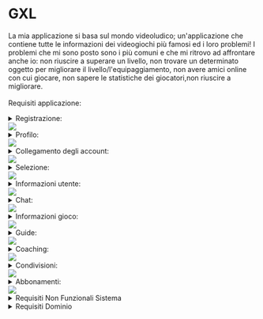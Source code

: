 # GXL
La mia applicazione si basa sul mondo videoludico; un'applicazione che contiene tutte le informazioni dei videogiochi più famosi ed i loro problemi!
I problemi che mi sono posto sono i più comuni e che mi ritrovo ad affrontare anche io: non riuscire a superare un livello, non trovare un determinato oggetto per migliorare il livello/l'equipaggiamento, non avere amici online con cui giocare, non sapere le statistiche dei giocatori,non riuscire a migliorare.<br>
<br>
Requisiti applicazione:
<details>
<summary>Registrazione:</summary>
  *  Requisti Funzionali Utente<br>
 <br>
- Gli utenti, appena scaricata l’applicazione, si troveranno la classica schermata di registrazione dove inseriranno la propria email e password, con possibilità di cambiarla in caso di dimenticanza.<br>
- Ci sarà la possibilità di attivare anche l’autenticazione a due fattori, ovvero aggiungere una sicurezza in più per proteggere il tuo account.
 *  Requisti Funzionali Sistema<br>
 <br>
 - Gestione accesso, registrazione, reset password e autenticazione a due fattori.
</details>     
<img src="http://yuml.me/diagram/scruffy/usecase/[Utente]-(Accesso), (Accesso)<(Autenticazione a due fattori)"> 
<details>
<summary>Profilo:</summary>
 *  Requisti Funzionali Utente<br>
 <br>
- Gli utenti potranno personalizzare il loro profilo cambiando le proprie informazioni come il nome e cognome, la propria immagine profilo, lo stato “online, assente, offline”, la password, la mail.
- Ogni utente potrà vedere tutte le sue statistiche, sia dei giochi online (come Fortnite, Rainbow Six Siege, Call of Duty…) sia dei giochi offline (The Last of Us, Spiderman, Uncharted…).
  *  Requisti Funzionali Sistema<br>
 <br>
 -Gestione modifiche apportate al profilo.
</details> 
<img src="http://yuml.me/diagram/scruffy/usecase/[Utente]-(Accesso), (Accesso)<(Modifica profilo), (Accesso)<(Vedere statistiche)">
<details>
<summary>Collegamento degli account:</summary>
 *  Requisti Funzionali Utente<br>
 <br>
- L’utente dovrà collegare i propri account (account PlayStation, account Fortnite, account Xbox…).
- In questo modo potrà rendere visibile la propria attività ad altri utenti.
  *  Requisti Funzionali Sistema<br>
 <br>
 -Supporto per collegamento e sincronizzazzione degli account dei giochi.
</details>
<img src="http://yuml.me/diagram/scruffy/usecase/[Utente]-(Accesso), (Accesso)>(Collegare account esterni), [Sistema GXL]-(Collegare account esterni)"> 
<details>
<summary>Selezione:</summary>
 *  Requisti Funzionali Utente<br>
 <br>
- L’utente potrà selezionare un gioco a cui è interessato e “fissarlo”, metterlo nei preferiti per vederlo ogni volta senza doverlo selezionare.
- In questo modo, dopo aver selezionato il gioco/i giochi l'utente potrà vedere tutti gli altri utenti che al momento ci stanno giocando e vedere il loro stato di avanzamento.
</details>
<img src="http://yuml.me/diagram/scruffy/usecase/[Utente]-(Accesso), (Accesso)<(Cerca e fissa giochi), (Cerca e fissa giochi)>(Vedere utenti online), [Sistema GXL]-(Prendere profili), (Prendere profili)-(Vedere utenti online)"> 
<details>
<summary>Informazioni utente:</summary>
 *  Requisti Funzionali Utente<br>
 <br>
- L’utente potrà cercarne un altro e vedrà tutte le sue statistiche, come il KD ( uccisioni per morti), da quando ha iniziato la sessione di gioco, quando l’ha installato la prima volta… e anche a che giochi sta giocando al momento
- Inoltre l'utente potrà inviare una richiesta d'amicizia.
  *  Requisti Funzionali Sistema<br>
 <br>
 -Raccolta di informazioni pubbliche di altri utenti
</details>
<img src="http://yuml.me/diagram/scruffy/usecase/[Utente]-(Accesso), (Accesso)<(Cerca utenti), (Cerca utenti)<(Richiesta amicizia),(Richiesta amicizia)>(Vedere statistiche)">
<details>
<summary>Chat:</summary>
 *  Requisti Funzionali Utente<br>
 <br>
- Dopo aver stretto amicizia, l'utente avrà l’accesso ad una chat dove potrà scriversi o stare in chiamata con l’altro utente.
  *  Requisti Funzionali Sistema<br>
 <br>
 -Fornire un sistema di chat. 
</details>
<img src="http://yuml.me/diagram/scruffy/usecase/[Utente]-(Accesso), (Accesso)<(Cerca utenti), (Cerca utenti)<(Richiesta amicizia),(Richiesta amicizia)<(Chat)">
<details>
<summary>Informazioni gioco:</summary>
 *  Requisti Funzionali Utente<br>
 <br>
- Ci sarà anche una sezione dedicata a tutte le informazioni del gioco desiderato, come quanto spazio occupa, quali sono i requisiti minimi, quando è uscito.
</details>
<img src="http://yuml.me/diagram/scruffy/usecase/[Utente]-(Accesso), (Accesso)<(Cerca giochi), (Cerca giochi)>(Informazioni)"> 
<details>
<summary>Guide:</summary>
 *  Requisti Funzionali Utente<br>
 <br>
- Saranno disponibili anche guide per superare un determinato livello o trovare un oggetto che ti potenzierà l’equipaggiamento.
- Queste potranno essere caricate da chiunque riesca a superare/trovare e potranno essere valutate con un like o dislike.
  *  Requisti Funzionali Sistema<br>
 <br>
 -Gestire la ricerca, la valutazione e il caricamento dei tutorial.
</details>
<img src="http://yuml.me/diagram/scruffy/usecase/[Utente]-(Accesso), (Accesso)<(Cerca giochi), (Cerca giochi)>(Tutorial)" >
<details>
<summary>Coaching:</summary>
 *  Requisti Funzionali Utente<br>
 <br>
- Per quanto riguarda i giochi multiplayer come Fortnite, Rainbow Six Siege, Apex… saranno disponibili delle “lezioni” sotto forma di video oppure “dal vivo” per aiutare l’utente ad acquisire più abilità.
  *  Requisti Funzionali Sistema<br>
 <br>
 -Gestire il caricamento di "lezioni" affidabili sui videogiochi.
</details>
<img src="http://yuml.me/diagram/scruffy/usecase/[Utente]-(Accesso), (Accesso)<(Cerca giochi), (Cerca giochi)>(Coaching)" >
<details>
<summary>Condivisioni:</summary>
 *  Requisti Funzionali Utente<br>
 <br>
- Ci sarà anche una sezione stile home page di Instagram dove ognuno potrà condividere foto/video di ciò che è riuscito a fare, come trickshot, speedrun… o semplicemente per chi vuole discutere su un gioco.
- Inoltre ci sarà un tasto Spoiler che nasconderà le immagini/video che non sono ancora state raggiunte dall’utente (livelli non ancora superati, oggetti non scoperti…).
  *  Requisti Funzionali Sistema<br>
 <br>
 -Fornire una "home page" stile Instagram dove gli utenti potranno condividere contenuti, vedere le storie, mettere like e lasciare un commento.
</details>
<img src="http://yuml.me/diagram/scruffy/usecase/[Utente]-(Accesso), (Accesso)>(Sezione di condivisione)" >
<details>
<summary>Abbonamenti:</summary>
 *  Requisti Funzionali Utente<br>
 <br>
- Ci sarà un abbonameno Premium, che permetterà di sbloccare più funzionalità.
- Questo abbonamento sarà sia mensile, che annuale, con la possibilità di selezionare quanti mesi o anni si vuole.
  *  Requisti Funzionali Sistema<br>
 <br>
 -Gestione acquisto di abbonamenti
</details>
<img src="http://yuml.me/diagram/scruffy/usecase/[Utente]-(Accesso),(Accesso)<(Premium),(Premium)>(Aggiungi carta),(Premium)>(Scegli il piano),(Premium)>(Paga),[Banca]-(Elaborazione),(Elaborazione)>(Invia risultato di conferma),[Sistema GXL]-(Attiva Premium)" >
<details>
<summary>Requisiti Non Funzionali Sistema</summary>
 <br>
 <details>
<summary>Sicurezza:</summary>
   <br>
-Il sistema deve garantire la sicurezza dei dati dell'utente, compresi i dati dell'account e le informazioni del gioco.
</details>
<details>
<summary>Performance:</summary>
  <br>
-Il sistema deve essere reattivo e garantire tempi di risposta rapidi.
</details>
<details>
<summary>Scalabilità:</summary>
  <br>
-Il sistema deve essere in grado di gestire un numero crescente di utenti e dati di gioco.
</details>
<details>
<summary>Usabilità:</summary>
  <br>
-L'applicazione deve essere intuitiva e facile da usare per gli utenti.
</details>
<details>
<summary>Disponibilità:</summary>
  <br>
-Il sistema deve essere disponibile e accessibile in modo affidabile.
</details>
</details>
<details>
<summary>Requisiti Dominio</summary>
 <br>
 <details>
<summary>Giochi Multiplayer e Singleplayer:</summary>
   <br>
-L'applicazione copre sia giochi multiplayer che singleplayer.
</details>
<details>
<summary>Comunità di Giocatori:</summary>
  <br>
-L'applicazione crea una comunità in cui gli utenti possono interagire, scambiare esperienze di gioco e aiutarsi reciprocamente.
</details>
<details>
<summary>Risorse di Gioco:</summary>
  <br>
-L'applicazione fornisce informazioni sui giochi, guide e risorse educative per migliorare le abilità di gioco.
</details>
<details>
<summary>Abbonamenti Premium:</summary>
  <br>
-L'applicazione offre opzioni di abbonamento premium per gli utenti interessati a funzionalità aggiuntive.
</details>
</details>
